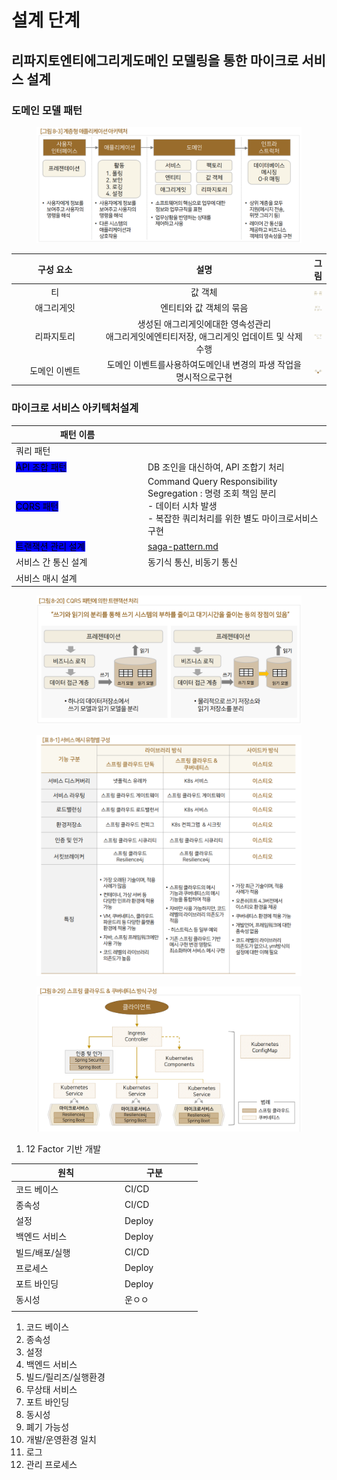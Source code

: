 # 설계 단계

## 리파지토엔티에그리게도메인 모델링을 통한 마이크로 서비스 설계

### 도메인 모델 패턴

<figure><img src="../../../.gitbook/assets/image (3) (1).png" alt=""><figcaption></figcaption></figure>

<table><thead><tr><th width="130" align="center">구성 요소</th><th width="336" align="center">설명</th><th align="center">그림</th></tr></thead><tbody><tr><td align="center">티</td><td align="center">값 객체</td><td align="center"><img src="../../../.gitbook/assets/image (5).png" alt="" data-size="original"></td></tr><tr><td align="center">애그리게잇</td><td align="center">엔티티와 값 객체의 묶음</td><td align="center"><img src="../../../.gitbook/assets/image (4).png" alt="" data-size="original"></td></tr><tr><td align="center">리파지토리</td><td align="center">생성된 애그리게잇에대한 영속성관리 <br>애그리게잇에엔티티저장, 애그리게잇 업데이트 및 삭제 수행</td><td align="center"><img src="../../../.gitbook/assets/image.png" alt="" data-size="original"></td></tr><tr><td align="center">도메인 이벤트</td><td align="center">도메인 이벤트를사용하여도메인내 변경의 파생 작업을명시적으로구현</td><td align="center"><img src="../../../.gitbook/assets/image (1).png" alt="" data-size="original"></td></tr></tbody></table>



### 마이크로 서비스 아키텍처설계

<table><thead><tr><th width="197">패턴 이름</th><th></th></tr></thead><tbody><tr><td>쿼리 패턴</td><td></td></tr><tr><td><mark style="background-color:blue;">API 조합 패턴</mark></td><td>DB 조인을 대신하여,  API 조합기 처리</td></tr><tr><td><mark style="background-color:blue;">CQRS 패턴</mark></td><td>Command Query Responsibility Segregation : 명령 조회 책임 분리<br>- 데이터 시차 발생<br>- 복잡한 쿼리처리를 위한 별도 마이크로서비스 구현</td></tr><tr><td><mark style="background-color:blue;">트랜잭션 관리 설계</mark></td><td><a data-mention href="../../../tech/microservice/pattern/transaction/saga-pattern.md">saga-pattern.md</a></td></tr><tr><td>서비스 간 통신 설계</td><td>동기식 통신, 비동기 통신</td></tr><tr><td>서비스 매시 설계</td><td></td></tr></tbody></table>

<figure><img src="../../../.gitbook/assets/image (2).png" alt=""><figcaption></figcaption></figure>

<figure><img src="../../../.gitbook/assets/image (54).png" alt=""><figcaption></figcaption></figure>

<figure><img src="../../../.gitbook/assets/image (55).png" alt=""><figcaption></figcaption></figure>

1. 12 Factor 기반 개발

<table><thead><tr><th width="160">원칙</th><th width="96">구분</th><th></th></tr></thead><tbody><tr><td>코드 베이스</td><td>CI/CD</td><td></td></tr><tr><td>종속성</td><td>CI/CD</td><td></td></tr><tr><td>설정</td><td>Deploy</td><td></td></tr><tr><td>백엔드 서비스</td><td>Deploy</td><td></td></tr><tr><td>빌드/배포/실행</td><td>CI/CD</td><td></td></tr><tr><td>프로세스</td><td>Deploy</td><td></td></tr><tr><td>포트 바인딩</td><td>Deploy</td><td></td></tr><tr><td>동시성</td><td>운ㅇㅇ</td><td></td></tr><tr><td></td><td></td><td></td></tr></tbody></table>

1. 코드 베이스
2. 종속성
3. 설정
4. 백엔드 서비스
5. 빌드/릴리즈/실행환경
6. 무상태 서비스
7. 포트 바인딩
8. 동시성
9. 폐기 가능성
10. 개발/운영환경 일치
11. 로그
12. 관리 프로세스
